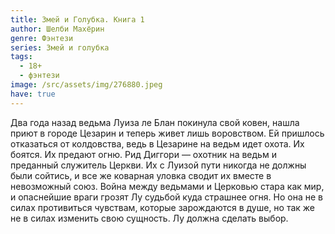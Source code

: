 ```yaml
---
title: Змей и Голубка. Книга 1
author: Шелби Махёрин
genre: Фэнтези
series: Змей и голубка
tags:
  - 18+
  - фэнтези
image: /src/assets/img/276880.jpeg
have: true
---
```

Два года назад ведьма Луиза ле Блан покинула свой ковен, нашла приют в городе Цезарин и теперь живет лишь воровством. Ей пришлось отказаться от колдовства, ведь в Цезарине на ведьм идет охота. Их боятся. Их предают огню. Рид Диггори — охотник на ведьм и преданный служитель Церкви. Их с Луизой пути никогда не должны были сойтись, и все же коварная уловка сводит их вместе в невозможный союз. Война между ведьмами и Церковью стара как мир, и опаснейшие враги грозят Лу судьбой куда страшнее огня. Но она не в силах противиться чувствам, которые зарождаются в душе, но так же не в силах изменить свою сущность. Лу должна сделать выбор.
